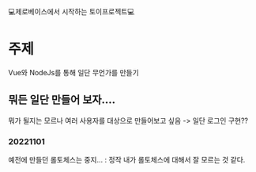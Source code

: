 💻제로베이스에서 시작하는 토이프로젝트💻

# 주제
Vue와 NodeJs를 통해 일단 무언가를 만들기

## 뭐든 일단 만들어 보자....
뭐가 될지는 모르나 여러 사용자를 대상으로 만들어보고 싶음 -> 일단 로그인 구현??

### 20221101
예전에 만들던 롤토체스는 중지... : 정작 내가 롤토체스에 대해서 잘 모르는 것 같다.

